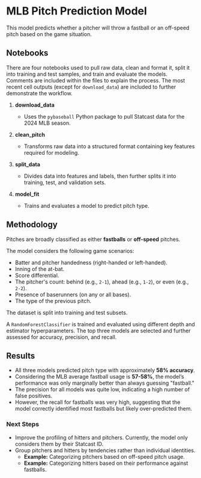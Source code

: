 # MLB Pitch Prediction Model  

This model predicts whether a pitcher will throw a fastball or an off-speed pitch based on the game situation.  

## Notebooks  

There are four notebooks used to pull raw data, clean and format it, split it into training and test samples, and train and evaluate the models. Comments are included within the files to explain the process. The most recent cell outputs (except for `download_data`) are included to further demonstrate the workflow.  

1. **download_data**  
   - Uses the `pybaseball` Python package to pull Statcast data for the 2024 MLB season.  

2. **clean_pitch**  
   - Transforms raw data into a structured format containing key features required for modeling.  

3. **split_data**  
   - Divides data into features and labels, then further splits it into training, test, and validation sets.  

4. **model_fit**  
   - Trains and evaluates a model to predict pitch type.  

## Methodology  

Pitches are broadly classified as either **fastballs** or **off-speed** pitches.  

The model considers the following game scenarios:  

- Batter and pitcher handedness (right-handed or left-handed).  
- Inning of the at-bat.  
- Score differential.  
- The pitcher's count: behind (e.g., `2-1`), ahead (e.g., `1-2`), or even (e.g., `2-2`).  
- Presence of baserunners (on any or all bases).  
- The type of the previous pitch.  

The dataset is split into training and test subsets.  

A `RandomForestClassifier` is trained and evaluated using different depth and estimator hyperparameters. The top three models are selected and further assessed for accuracy, precision, and recall.  

## Results  

- All three models predicted pitch type with approximately **58% accuracy**.  
- Considering the MLB average fastball usage is **57-58%**, the model’s performance was only marginally better than always guessing "fastball."  
- The precision for all models was quite low, indicating a high number of false positives.  
- However, the recall for fastballs was very high, suggesting that the model correctly identified most fastballs but likely over-predicted them.  

### Next Steps  
- Improve the profiling of hitters and pitchers. Currently, the model only considers them by their Statcast ID.  
- Group pitchers and hitters by tendencies rather than individual identities.  
  - **Example:** Categorizing pitchers based on off-speed pitch usage.  
  - **Example:** Categorizing hitters based on their performance against fastballs.